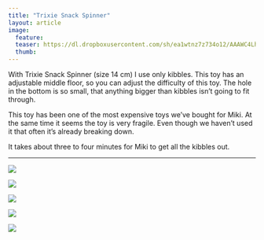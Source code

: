 ```yaml
---
title: "Trixie Snack Spinner"
layout: article
image:
  feature:
  teaser: https://dl.dropboxusercontent.com/sh/ea1wtnz7z734o12/AAAWC4LhabVZ2Zj2zuN888GYa/aktivointilelut/muut/DSC34431-245px.jpg
  thumb:
---
```


With Trixie Snack Spinner (size 14 cm) I use only kibbles. This toy has an adjustable middle floor, so you can adjust the difficulty of this toy. The hole in the bottom is so small, that anything bigger than kibbles isn’t going to fit through.

This toy has been one of the most expensive toys we’ve bought for Miki. At the same time it seems the toy is very fragile. Even though we haven’t used it that often it’s already breaking down.

It takes about three to four minutes for Miki to get all the kibbles out.

---

[![](https://dl.dropboxusercontent.com/sh/ea1wtnz7z734o12/AACBloMnKp4Ors8Xnm4GFS01a/aktivointilelut/muut/DSC34406-800px.jpg)](https://dl.dropboxusercontent.com/sh/ea1wtnz7z734o12/AADe0ZHwtDHHEhGPbQ2fV0Eia/aktivointilelut/muut/DSC34406.jpg)

[![](https://dl.dropboxusercontent.com/sh/ea1wtnz7z734o12/AABj0HIkKALPBQdDDbn-WpZqa/aktivointilelut/muut/DSC34439-800px.jpg)](https://dl.dropboxusercontent.com/sh/ea1wtnz7z734o12/AADa0cPf7lt8xsfw2LigE7aka/aktivointilelut/muut/DSC34439.jpg)

[![](https://dl.dropboxusercontent.com/sh/ea1wtnz7z734o12/AACuGX8CIgGhRZePAqlg35Ufa/aktivointilelut/muut/DSC34408-800px.jpg)](https://dl.dropboxusercontent.com/sh/ea1wtnz7z734o12/AABKnr22fZde3LQuzEQFlKeda/aktivointilelut/muut/DSC34408.jpg)

[![](https://dl.dropboxusercontent.com/sh/ea1wtnz7z734o12/AABm2oFbAWDn6c7G0rKucqNaa/aktivointilelut/muut/DSC34431-800px.jpg)](https://dl.dropboxusercontent.com/sh/ea1wtnz7z734o12/AABw6QOevKW73kvLOiAGWduna/aktivointilelut/muut/DSC34431.jpg)

[![](https://dl.dropboxusercontent.com/sh/ea1wtnz7z734o12/AACSdsU5V1-mT82PIvIyuW7ra/aktivointilelut/muut/DSC34409-800px.jpg)](https://dl.dropboxusercontent.com/sh/ea1wtnz7z734o12/AACW7vGoh8pJPsUE-M_gyiXza/aktivointilelut/muut/DSC34409.jpg)
